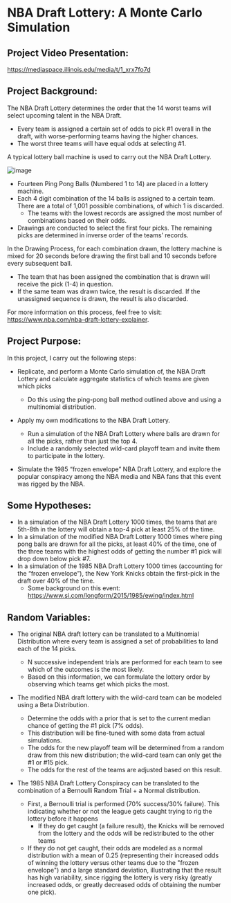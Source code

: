 # NBA Draft Lottery: A Monte Carlo Simulation

## Project Video Presentation:

https://mediaspace.illinois.edu/media/t/1_xrx7fo7d

## Project Background:

The NBA Draft Lottery determines the order that the 14 worst teams will select upcoming talent in the NBA Draft. 

- Every team is assigned a certain set of odds to pick #1 overall in the draft, with worse-performing teams having the higher chances. 
- The worst three teams will have equal odds at selecting #1.

A typical lottery ball machine is used to carry out the NBA Draft Lottery. 

![image](https://user-images.githubusercontent.com/46533891/116900524-718c6000-abfe-11eb-857f-a59e68f07ff5.png)

- Fourteen Ping Pong Balls (Numbered 1 to 14) are placed in a lottery machine.
- Each 4 digit combination of the 14 balls is assigned to a certain team. There are a total of 1,001 possible combinations, of which 1 is discarded. 
  - The teams with the lowest records are assigned the most number of combinations based on their odds. 
- Drawings are conducted to select the first four picks. The remaining picks are determined in inverse order of the teams’ records. 

In the Drawing Process, for each combination drawn, the lottery machine is mixed for 20 seconds before drawing the first ball and 10 seconds before every subsequent ball. 

- The team that has been assigned the combination that is drawn will receive the pick (1-4) in question.
- If the same team was drawn twice, the result is discarded. If the unassigned sequence is drawn, the result is also discarded.

For more information on this process, feel free to visit: https://www.nba.com/nba-draft-lottery-explainer.

## Project Purpose:

In this project, I carry out the following steps:

- Replicate, and perform a Monte Carlo simulation of, the NBA Draft Lottery and calculate aggregate statistics of which teams are given which picks
  - Do this using the ping-pong ball method outlined above and using a multinomial distribution.

- Apply my own modifications to the NBA Draft Lottery.
  - Run a simulation of the NBA Draft Lottery where balls are drawn for all the picks, rather than just the top 4.
  - Include a randomly selected wild-card playoff team and invite them to participate in the lottery.

- Simulate the 1985 “frozen envelope” NBA Draft Lottery, and explore the popular conspiracy among the NBA media and NBA fans that this event was rigged by the NBA.

## Some Hypotheses:

- In a simulation of the NBA Draft Lottery 1000 times, the teams that are 5th-8th in the lottery will obtain a top-4 pick at least 25% of the time.
- In a simulation of the modified NBA Draft Lottery 1000 times where ping pong balls are drawn for all the picks, at least 40% of the time, one of the three teams with the highest odds of getting the number #1 pick will drop down below pick #7. 
- In a simulation of the 1985 NBA Draft Lottery 1000 times (accounting for the “frozen envelope”), the New York Knicks obtain the first-pick in the draft over 40% of the time.
  - Some background on this event: https://www.si.com/longform/2015/1985/ewing/index.html

## Random Variables:

- The original NBA draft lottery can be translated to a Multinomial Distribution where every team is assigned a set of probabilities to land each of the 14 picks. 
  - N successive independent trials are performed for each team to see which of the outcomes is the most likely.
  - Based on this information, we can formulate the lottery order by observing which teams get which picks the most.

- The modified NBA draft lottery with the wild-card team can be modeled using a Beta Distribution.
  - Determine the odds with a prior that is set to the current median chance of getting the #1 pick (7% odds).
  - This distribution will be fine-tuned with some data from actual simulations.
  - The odds for the new playoff team will be determined from a random draw from this new distribution; the wild-card team can only get the #1 or #15 pick.
  - The odds for the rest of the teams are adjusted based on this result.

- The 1985 NBA Draft Lottery Conspiracy can be translated to the combination of a Bernoulli Random Trial + a Normal distribution.
  - First, a Bernoulli trial is performed (70% success/30% failure). This indicating whether or not the league gets caught trying to rig the lottery before it happens
    - If they do get caught (a failure result), the Knicks will be removed from the lottery and the odds will be redistributed to the other teams
  - If they do not get caught, their odds are modeled as a normal distribution with a mean of 0.25 (representing their increased odds of winning the lottery versus other teams due to the "frozen envelope") and a large standard deviation, illustrating that the result has high variability, since rigging the lottery is very risky (greatly increased odds, or greatly decreased odds of obtaining the number one pick).






